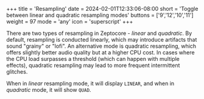 +++
title = 'Resampling'
date = 2024-02-01T12:33:06-08:00
short = 'Toggle between linear and quadratic resampling modes'
buttons = ['9','12','10','11']
weight = 97
mode = 'any'
icon = 'superscript'
+++

There are two types of resampling in Zeptocore - *linear* and *quadratic*. By default, resampling is conducted linearly, which may introduce artifacts that sound "grainy" or "lofi". An alternative mode is quadratic resampling, which offers slightly better audio quality but at a higher CPU cost. In cases where the CPU load surpasses a threshold (which can happen with multiple effects), quadratic resampling may lead to more frequent intermittent glitches.

When in *linear* resampling mode, it will display `LINEAR`, and when in *quadratic* mode, it will show `QUAD`.